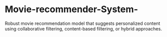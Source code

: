 # Movie-recommender-System-
Robust movie recommendation model that suggests personalized content using collaborative filtering, content-based filtering, or hybrid approaches.
